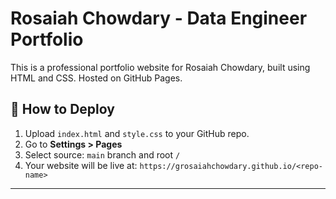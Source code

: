# Rosaiah Chowdary - Data Engineer Portfolio

This is a professional portfolio website for Rosaiah Chowdary, built using HTML and CSS. Hosted on GitHub Pages.

## 🚀 How to Deploy
1. Upload `index.html` and `style.css` to your GitHub repo.
2. Go to **Settings > Pages**
3. Select source: `main` branch and root `/`
4. Your website will be live at: `https://grosaiahchowdary.github.io/<repo-name>`

---
